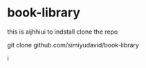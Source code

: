 # book-library

this is aijhhiui
to indstall clone the repo

git clone github.com/simiyudavid/book-library

i
